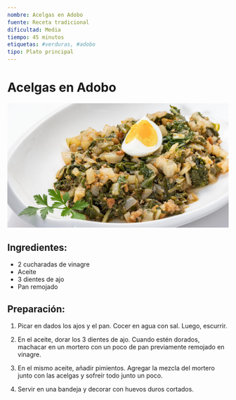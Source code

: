 ```yaml
---
nombre: Acelgas en Adobo
fuente: Receta tradicional
dificultad: Media
tiempo: 45 minutos
etiquetas: #verduras, #adobo
tipo: Plato principal
---
```


# Acelgas en Adobo

![alt text](img/acelgas-adobo.jpg)

## Ingredientes:

- 2 cucharadas de vinagre
- Aceite
- 3 dientes de ajo
- Pan remojado

## Preparación:

1. Picar en dados los ajos y el pan. Cocer en agua con sal. Luego, escurrir.

2. En el aceite, dorar los 3 dientes de ajo. Cuando estén dorados, machacar en un mortero con un poco de pan previamente remojado en vinagre.

3. En el mismo aceite, añadir pimientos. Agregar la mezcla del mortero junto con las acelgas y sofreír todo junto un poco.

4. Servir en una bandeja y decorar con huevos duros cortados.
